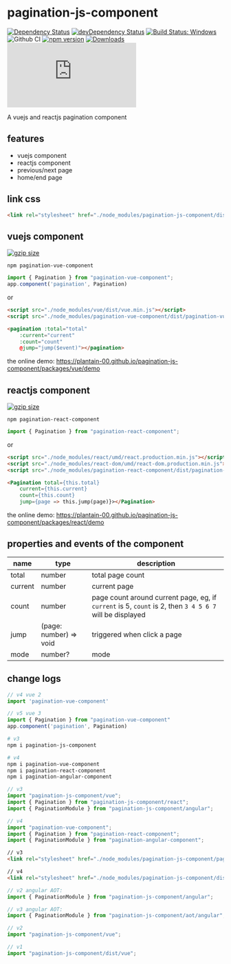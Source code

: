 # pagination-js-component

[![Dependency Status](https://david-dm.org/plantain-00/pagination-js-component.svg)](https://david-dm.org/plantain-00/pagination-js-component)
[![devDependency Status](https://david-dm.org/plantain-00/pagination-js-component/dev-status.svg)](https://david-dm.org/plantain-00/pagination-js-component#info=devDependencies)
[![Build Status: Windows](https://ci.appveyor.com/api/projects/status/github/plantain-00/pagination-js-component?branch=master&svg=true)](https://ci.appveyor.com/project/plantain-00/pagination-js-component/branch/master)
![Github CI](https://github.com/plantain-00/pagination-js-component/workflows/Github%20CI/badge.svg)
[![npm version](https://badge.fury.io/js/pagination-js-component.svg)](https://badge.fury.io/js/pagination-js-component)
[![Downloads](https://img.shields.io/npm/dm/pagination-js-component.svg)](https://www.npmjs.com/package/pagination-js-component)
[![type-coverage](https://img.shields.io/badge/dynamic/json.svg?label=type-coverage&prefix=%E2%89%A5&suffix=%&query=$.typeCoverage.atLeast&uri=https%3A%2F%2Fraw.githubusercontent.com%2Fplantain-00%2Fpagination-js-component%2Fmaster%2Fpackage.json)](https://github.com/plantain-00/pagination-js-component)

A vuejs and reactjs pagination component

## features

+ vuejs component
+ reactjs component
+ previous/next page
+ home/end page

## link css

```html
<link rel="stylesheet" href="./node_modules/pagination-js-component/dist/pagination.min.css" />
```

## vuejs component

[![gzip size](https://img.badgesize.io/https://unpkg.com/pagination-vue-component?compression=gzip)](https://unpkg.com/pagination-vue-component)

`npm pagination-vue-component`

```ts
import { Pagination } from "pagination-vue-component";
app.component('pagination', Pagination)
```

or

```html
<script src="./node_modules/vue/dist/vue.min.js"></script>
<script src="./node_modules/pagination-vue-component/dist/pagination-vue-component.min.js"></script>
```

```html
<pagination :total="total"
    :current="current"
    :count="count"
    @jump="jump($event)"></pagination>
```

the online demo: <https://plantain-00.github.io/pagination-js-component/packages/vue/demo>

## reactjs component

[![gzip size](https://img.badgesize.io/https://unpkg.com/pagination-react-component?compression=gzip)](https://unpkg.com/pagination-react-component)

`npm pagination-react-component`

```ts
import { Pagination } from "pagination-react-component";
```

or

```html
<script src="./node_modules/react/umd/react.production.min.js"></script>
<script src="./node_modules/react-dom/umd/react-dom.production.min.js"></script>
<script src="./node_modules/pagination-react-component/dist/pagination-react-component.min.js"></script>
```

```html
<Pagination total={this.total}
    current={this.current}
    count={this.count}
    jump={page => this.jump(page)}></Pagination>
```

the online demo: <https://plantain-00.github.io/pagination-js-component/packages/react/demo>

## properties and events of the component

name | type | description
--- | --- | ---
total | number | total page count
current | number | current page
count | number | page count around current page, eg, if `current` is 5, `count` is 2, then `3 4 5 6 7` will be displayed
jump | (page: number) => void | triggered when click a page
mode | number? | mode

## change logs

```ts
// v4 vue 2
import 'pagination-vue-component'

// v5 vue 3
import { Pagination } from "pagination-vue-component"
app.component('pagination', Pagination)
```

```bash
# v3
npm i pagination-js-component

# v4
npm i pagination-vue-component
npm i pagination-react-component
npm i pagination-angular-component
```

```ts
// v3
import "pagination-js-component/vue";
import { Pagination } from "pagination-js-component/react";
import { PaginationModule } from "pagination-js-component/angular";

// v4
import "pagination-vue-component";
import { Pagination } from "pagination-react-component";
import { PaginationModule } from "pagination-angular-component";
```

```html
// v3
<link rel="stylesheet" href="./node_modules/pagination-js-component/pagination.min.css" />

// v4
<link rel="stylesheet" href="./node_modules/pagination-js-component/dist/pagination.min.css" />
```

```ts
// v2 angular AOT:
import { PaginationModule } from "pagination-js-component/angular";

// v3 angular AOT:
import { PaginationModule } from "pagination-js-component/aot/angular";
```

```ts
// v2
import "pagination-js-component/vue";

// v1
import "pagination-js-component/dist/vue";
```
